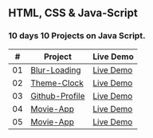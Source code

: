 ## HTML, CSS & Java-Script  


### 10 days 10 Projects on Java Script.


|  #  | Project                                                                                                  | Live Demo                                      |
| :-: | -------------------------------------------------------------------------------------------------------- | ---------------------------------------------- |
| 01  | [Blur-Loading](https://github.com/amisha26/10-days-10-Projects-JS/tree/master/Blurry-Loading) | [Live Demo](https://blur-loading.netlify.app/)      |
| 02  | [Theme-Clock](https://github.com/amisha26/10-days-10-Projects-JS/tree/master/Theme-Clock)      | [Live Demo](https://digi-tal.netlify.app/) |
| 03  | [Github-Profile](https://github.com/amisha26/10-days-10-Projects-JS/tree/master/Github-Profiles)      | [Live Demo](https://github-pro.netlify.app/) |
| 04  | [Movie-App](https://github.com/amisha26/10-days-10-Projects-JS/tree/master/Movie-App)      | [Live Demo]() |
| 05  | [Movie-App](https://github.com/amisha26/10-days-10-Projects-JS/tree/master/Sound-Board)      | [Live Demo]() |
